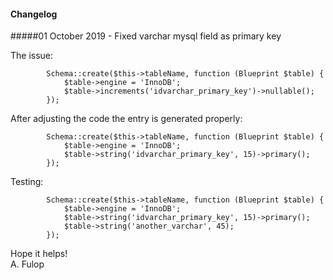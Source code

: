 #### Changelog

#####01 October 2019 - Fixed varchar mysql field as primary key

The issue:    
	
			Schema::create($this->tableName, function (Blueprint $table) {
				$table->engine = 'InnoDB';
				$table->increments('idvarchar_primary_key')->nullable();
			});
	

After adjusting the code the entry is generated properly:
	
			Schema::create($this->tableName, function (Blueprint $table) {
				$table->engine = 'InnoDB';
				$table->string('idvarchar_primary_key', 15)->primary();
			});
	

Testing:
	
			Schema::create($this->tableName, function (Blueprint $table) {
				$table->engine = 'InnoDB';
				$table->string('idvarchar_primary_key', 15)->primary();
				$table->string('another_varchar', 45);
			});
	


Hope it helps!    
A. Fulop